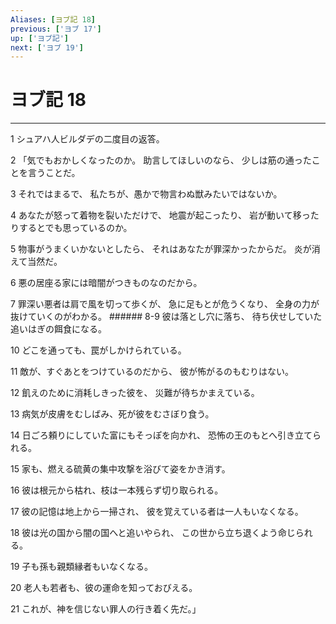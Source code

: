 ```yaml
---
Aliases: [ヨブ記 18]
previous: ['ヨブ 17']
up: ['ヨブ記']
next: ['ヨブ 19']
---
```

# ヨブ記 18

***




1 
シュアハ人ビルダデの二度目の返答。 



2 
「気でもおかしくなったのか。 助言してほしいのなら、 少しは筋の通ったことを言うことだ。 



3 
それではまるで、 私たちが、愚かで物言わぬ獣みたいではないか。 



4 
あなたが怒って着物を裂いただけで、 地震が起こったり、 岩が動いて移ったりするとでも思っているのか。 



5 
物事がうまくいかないとしたら、 それはあなたが罪深かったからだ。 炎が消えて当然だ。 



6 
悪の居座る家には暗闇がつきものなのだから。 



7 
罪深い悪者は肩で風を切って歩くが、 急に足もとが危うくなり、 全身の力が抜けていくのがわかる。 ###### 8-9 彼は落とし穴に落ち、 待ち伏せしていた追いはぎの餌食になる。 



10 
どこを通っても、罠がしかけられている。 



11 
敵が、すぐあとをつけているのだから、 彼が怖がるのもむりはない。 



12 
飢えのために消耗しきった彼を、 災難が待ちかまえている。 



13 
病気が皮膚をむしばみ、死が彼をむさぼり食う。 



14 
日ごろ頼りにしていた富にもそっぽを向かれ、 恐怖の王のもとへ引き立てられる。 



15 
家も、燃える硫黄の集中攻撃を浴びて姿をかき消す。 



16 
彼は根元から枯れ、枝は一本残らず切り取られる。 



17 
彼の記憶は地上から一掃され、 彼を覚えている者は一人もいなくなる。 



18 
彼は光の国から闇の国へと追いやられ、 この世から立ち退くよう命じられる。 



19 
子も孫も親類縁者もいなくなる。 



20 
老人も若者も、彼の運命を知っておびえる。 



21 
これが、神を信じない罪人の行き着く先だ。」
